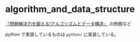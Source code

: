 # algorithm_and_data_structure

[『問題解決力を鍛える!アルゴリズムとデータ構造』](https://www.amazon.co.jp/gp/product/B08PV83L3N/) の例題など

python で実装しているものは `python/` に実装している。
